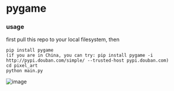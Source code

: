 # pygame

### usage
first pull this repo to your local filesystem, then
``` 
pip install pygame 
(if you are in China, you can try: pip install pygame -i http://pypi.douban.com/simple/ --trusted-host pypi.douban.com)
cd pixel_art
python main.py
```

![image](https://user-images.githubusercontent.com/11658142/229101903-fe0198b9-3b41-4827-81a4-6bd41cb92108.png)
